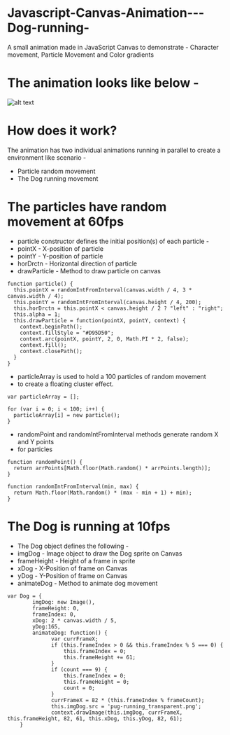 # Javascript-Canvas-Animation---Dog-running-
A small animation made in JavaScript Canvas to demonstrate - Character movement, Particle Movement and Color gradients

# The animation looks like below -  
![alt text](https://github.com/TheRungtaLibrary/Javascript-Canvas-Animation---Dog-running-/blob/master/Pug-Animation.gif "Dog motion and particle animation")

# How does it work?

The animation has two individual animations running in parallel to create a environment like scenario - 
- Particle random movement
- The Dog running movement


# The particles have random movement at 60fps

 * particle constructor defines the initial position(s) of each particle -
 * pointX - X-position of particle 
 * pointY - Y-position of particle
 * horDrctn - Horizontal direction of particle
 * drawParticle - Method to draw particle on canvas

```
function particle() {
  this.pointX = randomIntFromInterval(canvas.width / 4, 3 * canvas.width / 4);
  this.pointY = randomIntFromInterval(canvas.height / 4, 200);
  this.horDrctn = this.pointX < canvas.height / 2 ? "left" : "right";
  this.alpha = 1;
  this.drawParticle = function(pointX, pointY, context) {
    context.beginPath();
    context.fillStyle = "#D95D50";
    context.arc(pointX, pointY, 2, 0, Math.PI * 2, false);
    context.fill();
    context.closePath();
  }
}
```

 * particleArray is used to hold a 100 particles of random movement
 *  to create a floating cluster effect.
 
```
var particleArray = [];

for (var i = 0; i < 100; i++) {
  particleArray[i] = new particle();
}
```

 * randomPoint and randomIntFromInterval methods generate random X and Y points
 * for particles
 
```
function randomPoint() {
  return arrPoints[Math.floor(Math.random() * arrPoints.length)];
}

function randomIntFromInterval(min, max) {
  return Math.floor(Math.random() * (max - min + 1) + min);
}
```

# The Dog is running at 10fps

 * The Dog object defines the following -
 * imgDog - Image object to draw the Dog sprite on Canvas
 * frameHeight - Height of a frame in sprite
 * xDog - X-Position of frame on Canvas
 * yDog - Y-Position of frame on Canvas
 * animateDog - Method to animate dog movement
 
```
var Dog = {
		imgDog: new Image(),
		frameHeight: 0,
		frameIndex: 0,
		xDog: 2 * canvas.width / 5,
		yDog:165,
		animateDog: function() {
			  var currFrameX;
			  if (this.frameIndex > 0 && this.frameIndex % 5 === 0) {
				  this.frameIndex = 0;
				  this.frameHeight += 61;
			  }
			  if (count === 9) {
				  this.frameIndex = 0;
				  this.frameHeight = 0;
				  count = 0;
			  }
			  currFrameX = 82 * (this.frameIndex % frameCount);
			  this.imgDog.src = 'pug-running_transparent.png';
			  context.drawImage(this.imgDog, currFrameX, this.frameHeight, 82, 61, this.xDog, this.yDog, 82, 61);
	}
	
